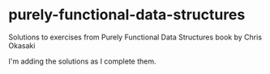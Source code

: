 purely-functional-data-structures
=================================

Solutions to exercises from Purely Functional Data Structures book by Chris Okasaki

I'm adding the solutions as I complete them.